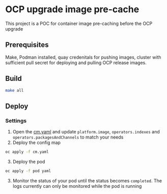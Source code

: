 # OCP upgrade image pre-cache #
This project is a POC for container image pre-caching before the OCP upgrade

## Prerequisites ##
Make, Podman installed, quay credenitals for pushing images, cluster with sufficient pull secret for deploying and pulling OCP release images.

## Build ##
```bash
make all
```
## Deploy ##
### Settings ###
1. Open the [cm.yaml](cm.yaml) and update `platform.image`, `operators.indexes` and `operators.packagesAndChannels` to match your needs
2. Deploy the config map
```bash
oc apply -f cm.yaml
```
3. Deploy the pod
```bash
oc apply -f pod yaml 
```
3. Monitor the status of your pod until the status becomes `completed`. The logs currently can only be monitored while the pod is running

